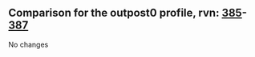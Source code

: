 ## Comparison for the outpost0 profile, rvn: [385](https://github.com/PRO100KatYT/FortniteProfileRevisions/tree/main/profiles/outpost0/385%20outpost0.json)-[387](https://github.com/PRO100KatYT/FortniteProfileRevisions/tree/main/profiles/outpost0/387%20outpost0.json)

No changes
